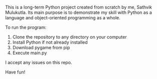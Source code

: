 This is a long-term Python project created from scratch by me, Sathvik Mulukutla. Its main purpose is to demonstrate my skill with Python as a language and object-oriented programming as a whole.

To run the program:
1. Clone the repository to any directory on your computer
2. Install Python if not already installed
3. Download pygame from pip
4. Execute main.py
   
I accept any issues on this repo.

Have fun!
